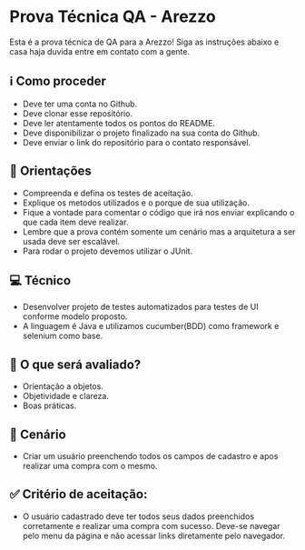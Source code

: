 <h1>Prova Técnica QA - Arezzo</h1>

Esta é a prova técnica de QA para a Arezzo!
Siga as instruções abaixo e casa haja duvida entre em contato com a gente.

## :information_source: Como proceder

- Deve ter uma conta no Github.
- Deve clonar esse repositório.
- Deve ler atentamente todos os pontos do README.
- Deve disponibilizar o projeto finalizado na sua conta do Github.
- Deve enviar o link do repositório para o contato responsável.


## :pencil: Orientações

- Compreenda e defina os testes de aceitação.
- Explique os metodos utilizados e o porque de sua utilização.
- Fique a vontade para comentar o código que irá nos enviar explicando o que cada  item deve realizar.
- Lembre que a prova contém somente um cenário mas a arquitetura a ser usada deve ser escalável.
- Para rodar o projeto devemos utilizar o JUnit.


## :computer: Técnico

- Desenvolver projeto de testes automatizados para testes de UI conforme modelo proposto.
- A linguagem é Java e utilizamos cucumber(BDD) como framework e selenium como base.


## :dart: O que será avaliado?

- Orientação a objetos.
- Objetividade e clareza.
- Boas práticas.


## :sunrise_over_mountains: Cenário

- Criar um usuário preenchendo todos os campos de cadastro e apos realizar uma compra com o mesmo.


## :white_check_mark: Critério de aceitação:

- O usuário cadastrado deve ter todos seus dados preenchidos corretamente e realizar uma compra com sucesso. Deve-se navegar pelo menu da página e não acessar links diretamente pelo navegador.
